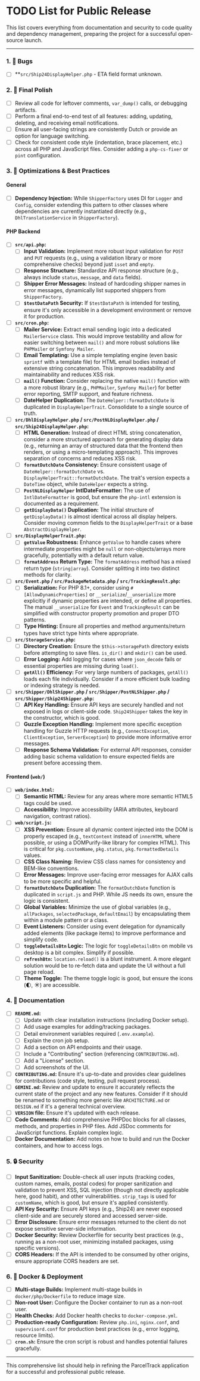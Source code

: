 # TODO List for Public Release

This list covers everything from documentation and security to code quality and dependency management, preparing the project for a successful open-source launch.

---
### 1. 🧹 Bugs

- [ ] **`src/Ship24DisplayHelper.php` - ETA field format unknown.

### 2. 🧹 Final Polish

- [ ] Review all code for leftover comments, `var_dump()` calls, or debugging artifacts.
- [ ] Perform a final end-to-end test of all features: adding, updating, deleting, and receiving email notifications.
- [ ] Ensure all user-facing strings are consistently Dutch or provide an option for language switching.
- [ ] Check for consistent code style (indentation, brace placement, etc.) across all PHP and JavaScript files. Consider adding a `php-cs-fixer` or `pint` configuration.

### 3. 🚀 Optimizations & Best Practices

#### General
- [ ] **Dependency Injection:** While `ShipperFactory` uses DI for `Logger` and `Config`, consider extending this pattern to other classes where dependencies are currently instantiated directly (e.g., `DhlTranslationService` in `ShipperFactory`).

#### PHP Backend
- [ ] **`src/api.php`:**
    - [ ] **Input Validation:** Implement more robust input validation for `POST` and `PUT` requests (e.g., using a validation library or more comprehensive checks) beyond just `isset` and `empty`.
    - [ ] **Response Structure:** Standardize API response structure (e.g., always include `status`, `message`, and `data` fields).
    - [ ] **Shipper Error Messages:** Instead of hardcoding shipper names in error messages, dynamically list supported shippers from `ShipperFactory`.
    - [ ] **`$testDataPath` Security:** If `$testDataPath` is intended for testing, ensure it's only accessible in a development environment or remove it for production.
- [ ] **`src/cron.php`:**
    - [ ] **Mailer Service:** Extract email sending logic into a dedicated `MailerService` class. This would improve testability and allow for easier switching between `mail()` and more robust solutions like `PHPMailer` or `Symfony Mailer`.
    - [ ] **Email Templating:** Use a simple templating engine (even basic `sprintf` with a template file) for HTML email bodies instead of extensive string concatenation. This improves readability and maintainability and reduces XSS risk.
    - [ ] **`mail()` Function:** Consider replacing the native `mail()` function with a more robust library (e.g., `PHPMailer`, `Symfony Mailer`) for better error reporting, SMTP support, and feature richness.
    - [ ] **DateHelper Duplication:** The `DateHelper::formatDutchDate` is duplicated in `DisplayHelperTrait`. Consolidate to a single source of truth.
- [ ] **`src/DhlDisplayHelper.php` / `src/PostNLDisplayHelper.php` / `src/Ship24DisplayHelper.php`:**
    - [ ] **HTML Generation:** Instead of direct HTML string concatenation, consider a more structured approach for generating display data (e.g., returning an array of structured data that the frontend then renders, or using a micro-templating approach). This improves separation of concerns and reduces XSS risk.
    - [ ] **`formatDutchDate` Consistency:** Ensure consistent usage of `DateHelper::formatDutchDate` vs. `DisplayHelperTrait::formatDutchDate`. The trait's version expects a `DateTime` object, while `DateHelper` expects a string.
    - [ ] **`PostNLDisplayHelper` IntlDateFormatter:** The use of `IntlDateFormatter` is good, but ensure the `php-intl` extension is documented as a requirement.
    - [ ] **`getDisplayData()` Duplication:** The initial structure of `getDisplayData()` is almost identical across all display helpers. Consider moving common fields to the `DisplayHelperTrait` or a base `AbstractDisplayHelper`.
- [ ] **`src/DisplayHelperTrait.php`:**
    - [ ] **`getValue` Robustness:** Enhance `getValue` to handle cases where intermediate properties might be `null` or non-objects/arrays more gracefully, potentially with a default return value.
    - [ ] **`formatAddress` Return Type:** The `formatAddress` method has a mixed return type (`string|array`). Consider splitting it into two distinct methods for clarity.
- [ ] **`src/Event.php` / `src/PackageMetadata.php` / `src/TrackingResult.php`:**
    - [ ] **Serialization:** For PHP 8.1+, consider using `#[AllowDynamicProperties]` or `__serialize`/`__unserialize` more explicitly if dynamic properties are intended, or define all properties. The manual `__unserialize` for `Event` and `TrackingResult` can be simplified with constructor property promotion and proper DTO patterns.
    - [ ] **Type Hinting:** Ensure all properties and method arguments/return types have strict type hints where appropriate.
- [ ] **`src/StorageService.php`:**
    - [ ] **Directory Creation:** Ensure the `$this->storagePath` directory exists before attempting to save files. `is_dir()` and `mkdir()` can be used.
    - [ ] **Error Logging:** Add logging for cases where `json_decode` fails or essential properties are missing during `load()`.
    - [ ] **`getAll()` Efficiency:** For very large numbers of packages, `getAll()` loads each file individually. Consider if a more efficient bulk loading or indexing strategy is needed.
- [ ] **`src/Shipper/DhlShipper.php` / `src/Shipper/PostNLShipper.php` / `src/Shipper/Ship24Shipper.php`:**
    - [ ] **API Key Handling:** Ensure API keys are securely handled and not exposed in logs or client-side code. `Ship24Shipper` takes the key in the constructor, which is good.
    - [ ] **Guzzle Exception Handling:** Implement more specific exception handling for Guzzle HTTP requests (e.g., `ConnectException`, `ClientException`, `ServerException`) to provide more informative error messages.
    - [ ] **Response Schema Validation:** For external API responses, consider adding basic schema validation to ensure expected fields are present before accessing them.

#### Frontend (`web/`)
- [ ] **`web/index.html`:**
    - [ ] **Semantic HTML:** Review for any areas where more semantic HTML5 tags could be used.
    - [ ] **Accessibility:** Improve accessibility (ARIA attributes, keyboard navigation, contrast ratios).
- [ ] **`web/script.js`:**
    - [ ] **XSS Prevention:** Ensure all dynamic content injected into the DOM is properly escaped (e.g., `textContent` instead of `innerHTML` where possible, or using a DOMPurify-like library for complex HTML). This is critical for `pkg.customName`, `pkg.status`, `pkg.formattedDetails` values.
    - [ ] **CSS Class Naming:** Review CSS class names for consistency and BEM-like conventions.
    - [ ] **Error Messages:** Improve user-facing error messages for AJAX calls to be more specific and helpful.
    - [ ] **`formatDutchDate` Duplication:** The `formatDutchDate` function is duplicated in `script.js` and PHP. While JS needs its own, ensure the logic is consistent.
    - [ ] **Global Variables:** Minimize the use of global variables (e.g., `allPackages`, `selectedPackage`, `defaultEmail`) by encapsulating them within a module pattern or a class.
    - [ ] **Event Listeners:** Consider using event delegation for dynamically added elements (like package items) to improve performance and simplify code.
    - [ ] **`toggleDetailsBtn` Logic:** The logic for `toggleDetailsBtn` on mobile vs desktop is a bit complex. Simplify if possible.
    - [ ] **`refreshBtn`:** `location.reload()` is a blunt instrument. A more elegant solution would be to re-fetch data and update the UI without a full page reload.
    - [ ] **Theme Toggle:** The theme toggle logic is good, but ensure the icons (🌓, ☀️) are accessible.

### 4. 📝 Documentation

- [ ] **`README.md`:**
    - [ ] Update with clear installation instructions (including Docker setup).
    - [ ] Add usage examples for adding/tracking packages.
    - [ ] Detail environment variables required (`.env.example`).
    - [ ] Explain the cron job setup.
    - [ ] Add a section on API endpoints and their usage.
    - [ ] Include a "Contributing" section (referencing `CONTRIBUTING.md`).
    - [ ] Add a "License" section.
    - [ ] Add screenshots of the UI.
- [ ] **`CONTRIBUTING.md`:** Ensure it's up-to-date and provides clear guidelines for contributions (code style, testing, pull request process).
- [ ] **`GEMINI.md`:** Review and update to ensure it accurately reflects the current state of the project and any new features. Consider if it should be renamed to something more generic like `ARCHITECTURE.md` or `DESIGN.md` if it's a general technical overview.
- [ ] **`VERSION` file:** Ensure it's updated with each release.
- [ ] **Code Comments:** Add comprehensive PHPDoc blocks for all classes, methods, and properties in PHP files. Add JSDoc comments for JavaScript functions. Explain complex logic.
- [ ] **Docker Documentation:** Add notes on how to build and run the Docker containers, and how to access logs.

### 5. 🔒 Security

- [ ] **Input Sanitization:** Double-check all user inputs (tracking codes, custom names, emails, postal codes) for proper sanitization and validation to prevent XSS, SQL injection (though not directly applicable here, good habit), and other vulnerabilities. `strip_tags` is used for `customName`, which is good, but ensure it's applied consistently.
- [ ] **API Key Security:** Ensure API keys (e.g., Ship24) are never exposed client-side and are securely stored and accessed server-side.
- [ ] **Error Disclosure:** Ensure error messages returned to the client do not expose sensitive server-side information.
- [ ] **Docker Security:** Review Dockerfile for security best practices (e.g., running as a non-root user, minimizing installed packages, using specific versions).
- [ ] **CORS Headers:** If the API is intended to be consumed by other origins, ensure appropriate CORS headers are set.

### 6. 🐳 Docker & Deployment

- [ ] **Multi-stage Builds:** Implement multi-stage builds in `docker/php/Dockerfile` to reduce image size.
- [ ] **Non-root User:** Configure the Docker container to run as a non-root user.
- [ ] **Health Checks:** Add Docker health checks to `docker-compose.yml`.
- [ ] **Production-ready Configuration:** Review `php.ini`, `nginx.conf`, and `supervisord.conf` for production best practices (e.g., error logging, resource limits).
- [ ] **`cron.sh`:** Ensure the cron script is robust and handles potential failures gracefully.

---
This comprehensive list should help in refining the ParcelTrack application for a successful and professional public release.
